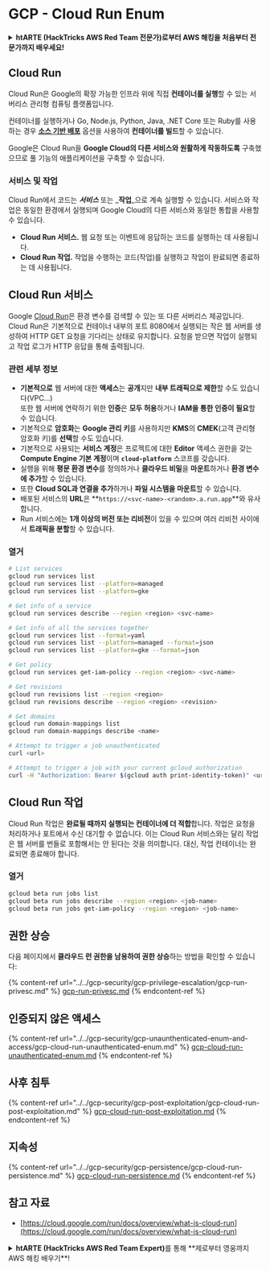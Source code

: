 # GCP - Cloud Run Enum

<details>

<summary><strong>htARTE (HackTricks AWS Red Team 전문가)로부터 AWS 해킹을 처음부터 전문가까지 배우세요!</strong></summary>

HackTricks를 지원하는 다른 방법:

* **회사가 HackTricks에 광고되길 원하거나 PDF로 HackTricks를 다운로드하고 싶다면** [**구독 요금제**](https://github.com/sponsors/carlospolop)를 확인하세요!
* [**공식 PEASS & HackTricks 굿즈**](https://peass.creator-spring.com)를 구매하세요
* [**The PEASS Family**](https://opensea.io/collection/the-peass-family)를 발견하세요, 당사의 독점 [**NFTs**](https://opensea.io/collection/the-peass-family) 컬렉션
* **💬 [디스코드 그룹](https://discord.gg/hRep4RUj7f)** 또는 [텔레그램 그룹](https://t.me/peass)에 **가입**하거나 **트위터** 🐦 [**@hacktricks_live**](https://twitter.com/hacktricks_live)를 **팔로우**하세요.
* **해킹 요령을 공유하려면** [**HackTricks**](https://github.com/carlospolop/hacktricks) 및 [**HackTricks Cloud**](https://github.com/carlospolop/hacktricks-cloud) github 저장소로 PR을 제출하세요.

</details>

## Cloud Run <a href="#reviewing-cloud-run-configurations" id="reviewing-cloud-run-configurations"></a>

Cloud Run은 Google의 확장 가능한 인프라 위에 직접 **컨테이너를 실행**할 수 있는 서버리스 관리형 컴퓨팅 플랫폼입니다.

컨테이너를 실행하거나 Go, Node.js, Python, Java, .NET Core 또는 Ruby를 사용하는 경우 [**소스 기반 배포**](https://cloud.google.com/run/docs/deploying-source-code) 옵션을 사용하여 **컨테이너를 빌드**할 수 있습니다.

Google은 Cloud Run을 **Google Cloud의 다른 서비스와 원활하게 작동하도록** 구축했으므로 풀 기능의 애플리케이션을 구축할 수 있습니다.

### 서비스 및 작업 <a href="#services-and-jobs" id="services-and-jobs"></a>

Cloud Run에서 코드는 _**서비스**_ 또는 _**작업**_으로 계속 실행할 수 있습니다. 서비스와 작업은 동일한 환경에서 실행되며 Google Cloud의 다른 서비스와 동일한 통합을 사용할 수 있습니다.

* **Cloud Run 서비스.** 웹 요청 또는 이벤트에 응답하는 코드를 실행하는 데 사용됩니다.
* **Cloud Run 작업.** 작업을 수행하는 코드(작업)를 실행하고 작업이 완료되면 종료하는 데 사용됩니다.

## Cloud Run 서비스

Google [Cloud Run](https://cloud.google.com/run)은 환경 변수를 검색할 수 있는 또 다른 서버리스 제공입니다. Cloud Run은 기본적으로 컨테이너 내부의 포트 8080에서 실행되는 작은 웹 서버를 생성하여 HTTP GET 요청을 기다리는 상태로 유지합니다. 요청을 받으면 작업이 실행되고 작업 로그가 HTTP 응답을 통해 출력됩니다.

### 관련 세부 정보

* **기본적으로** 웹 서버에 대한 **액세스**는 **공개**지만 **내부 트래픽으로 제한**할 수도 있습니다(VPC...)\
또한 웹 서버에 연락하기 위한 **인증**은 **모두 허용**하거나 **IAM을 통한 인증이 필요**할 수 있습니다.
* 기본적으로 **암호화**는 **Google 관리 키**를 사용하지만 **KMS**의 **CMEK**(고객 관리형 암호화 키)를 **선택**할 수도 있습니다.
* 기본적으로 사용되는 **서비스 계정**은 프로젝트에 대한 **Editor** 액세스 권한을 갖는 **Compute Engine 기본 계정**이며 **`cloud-platform`** 스코프를 갖습니다.
* 실행을 위해 **평문 환경 변수**를 정의하거나 **클라우드 비밀**을 **마운트**하거나 **환경 변수에 추가**할 수 있습니다.
* 또한 **Cloud SQL과 연결을 추가**하거나 **파일 시스템을 마운트**할 수 있습니다.
* 배포된 서비스의 **URL**은 **`https://<svc-name>-<random>.a.run.app`**와 유사합니다.
* Run 서비스에는 **1개 이상의 버전 또는 리비전**이 있을 수 있으며 여러 리비전 사이에서 **트래픽을 분할**할 수 있습니다.

### 열거
```bash
# List services
gcloud run services list
gcloud run services list --platform=managed
gcloud run services list --platform=gke

# Get info of a service
gcloud run services describe --region <region> <svc-name>

# Get info of all the services together
gcloud run services list --format=yaml
gcloud run services list --platform=managed --format=json
gcloud run services list --platform=gke --format=json

# Get policy
gcloud run services get-iam-policy --region <region> <svc-name>

# Get revisions
gcloud run revisions list --region <region>
gcloud run revisions describe --region <region> <revision>

# Get domains
gcloud run domain-mappings list
gcloud run domain-mappings describe <name>

# Attempt to trigger a job unauthenticated
curl <url>

# Attempt to trigger a job with your current gcloud authorization
curl -H "Authorization: Bearer $(gcloud auth print-identity-token)" <url>
```
## Cloud Run 작업

Cloud Run 작업은 **완료될 때까지 실행되는 컨테이너에 더 적합**합니다. 작업은 요청을 처리하거나 포트에서 수신 대기할 수 없습니다. 이는 Cloud Run 서비스와는 달리 작업은 웹 서버를 번들로 포함해서는 안 된다는 것을 의미합니다. 대신, 작업 컨테이너는 완료되면 종료해야 합니다.

### 열거
```bash
gcloud beta run jobs list
gcloud beta run jobs describe --region <region> <job-name>
gcloud beta run jobs get-iam-policy --region <region> <job-name>
```
## 권한 상승

다음 페이지에서 **클라우드 런 권한을 남용하여 권한 상승**하는 방법을 확인할 수 있습니다:

{% content-ref url="../../gcp-security/gcp-privilege-escalation/gcp-run-privesc.md" %}
[gcp-run-privesc.md](../../gcp-security/gcp-privilege-escalation/gcp-run-privesc.md)
{% endcontent-ref %}

## 인증되지 않은 액세스

{% content-ref url="../../gcp-security/gcp-unaunthenticated-enum-and-access/gcp-cloud-run-unauthenticated-enum.md" %}
[gcp-cloud-run-unauthenticated-enum.md](../../gcp-security/gcp-unaunthenticated-enum-and-access/gcp-cloud-run-unauthenticated-enum.md)
{% endcontent-ref %}

## 사후 침투

{% content-ref url="../../gcp-security/gcp-post-exploitation/gcp-cloud-run-post-exploitation.md" %}
[gcp-cloud-run-post-exploitation.md](../../gcp-security/gcp-post-exploitation/gcp-cloud-run-post-exploitation.md)
{% endcontent-ref %}

## 지속성

{% content-ref url="../../gcp-security/gcp-persistence/gcp-cloud-run-persistence.md" %}
[gcp-cloud-run-persistence.md](../../gcp-security/gcp-persistence/gcp-cloud-run-persistence.md)
{% endcontent-ref %}

## 참고 자료

* [https://cloud.google.com/run/docs/overview/what-is-cloud-run](https://cloud.google.com/run/docs/overview/what-is-cloud-run)

<details>

<summary><strong>htARTE (HackTricks AWS Red Team Expert)</strong>를 통해 **제로부터 영웅까지 AWS 해킹 배우기**!</summary>

HackTricks를 지원하는 다른 방법:

* **회사를 HackTricks에서 광고**하거나 **PDF로 HackTricks 다운로드**하려면 [**구독 요금제**](https://github.com/sponsors/carlospolop)를 확인하세요!
* [**공식 PEASS & HackTricks 스왜그**](https://peass.creator-spring.com)를 구매하세요
* [**The PEASS Family**](https://opensea.io/collection/the-peass-family)를 발견하세요, 당사의 독점 [**NFTs**](https://opensea.io/collection/the-peass-family) 컬렉션
* **💬 [**디스코드 그룹**](https://discord.gg/hRep4RUj7f) 또는 [**텔레그램 그룹**](https://t.me/peass)에 가입하거나**트위터** 🐦 [**@hacktricks_live**](https://twitter.com/hacktricks_live)를 팔로우하세요**.
* **HackTricks** 및 [**HackTricks Cloud**](https://github.com/carlospolop/hacktricks) github 저장소에 PR을 제출하여 **해킹 트릭을 공유**하세요.

</details>
